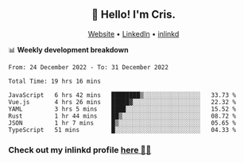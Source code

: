 
<h2 align="center">👋 Hello! I'm Cris.</h2>
<p align="center">
  <a href="https://www.criscunas.dev">Website</a> •
  <a href="https://www.linkedin.com/in/cristophercunas/">LinkedIn</a> •
  <a href="https://www.inlinkd.app">inlinkd</a>
  
</p>


📊 **Weekly development breakdown**
<!--START_SECTION:waka-->

```text
From: 24 December 2022 - To: 31 December 2022

Total Time: 19 hrs 16 mins

JavaScript   6 hrs 42 mins   ████████▒░░░░░░░░░░░░░░░░   33.73 %
Vue.js       4 hrs 26 mins   █████▓░░░░░░░░░░░░░░░░░░░   22.32 %
YAML         3 hrs 5 mins    ████░░░░░░░░░░░░░░░░░░░░░   15.52 %
Rust         1 hr 44 mins    ██▒░░░░░░░░░░░░░░░░░░░░░░   08.72 %
JSON         1 hr 7 mins     █▒░░░░░░░░░░░░░░░░░░░░░░░   05.65 %
TypeScript   51 mins         █░░░░░░░░░░░░░░░░░░░░░░░░   04.33 %
```

<!--END_SECTION:waka-->

<div> 
  <h3>Check out my inlinkd profile
  <a href="https://www.inlinkd.app/link/cristophercunas">here 👨‍💻</a>
  </h3>
</div>
